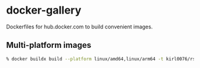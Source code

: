 # docker-gallery
Dockerfiles for hub.docker.com to build convenient images.

## Multi-platform images
```sh
% docker buildx build --platform linux/amd64,linux/arm64 -t kirl0076/rsyslog:latest --push .
```